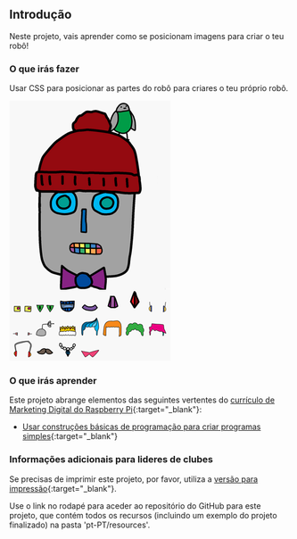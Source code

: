 ## Introdução

Neste projeto, vais aprender como se posicionam imagens para criar o teu robô!

### O que irás fazer

Usar CSS para posicionar as partes do robô para criares o teu próprio robô.

![captura de ecrã](images/robot-final.png)

### O que irás aprender

Este projeto abrange elementos das seguintes vertentes do [currículo de Marketing Digital do Raspberry Pi](https://rpf.io/curriculum){:target="_blank"}:

+ [Usar construções básicas de programação para criar programas simples](https://www.raspberrypi.org/curriculum/programming/creator){:target="_blank"}

### Informações adicionais para lideres de clubes

Se precisas de imprimir este projeto, por favor, utiliza a [versão para impressão](https://projects.raspberrypi.org/pt-PT/projects/build-a-robot/print){:target="_blank"}.

Use o link no rodapé para aceder ao repositório do GitHub para este projeto, que contém todos os recursos (incluindo um exemplo do projeto finalizado) na pasta 'pt-PT/resources'.